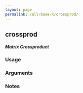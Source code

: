 ```yaml
---
layout: page
permalink: /all-base-R/crossprod/
---
```


## __crossprod__

#### _Matrix Crossproduct_

### Usage

### Arguments

### Notes
